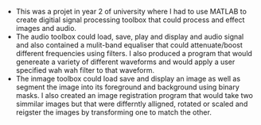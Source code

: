 - This was a projet in year 2 of university where I had to use MATLAB to create digitial signal processing toolbox that could process and effect images and audio.
- The audio toolbox could load, save, play and display and audio signal and also contained a mulit-band equaliser that could attenuate/boost different frequencies using filters. I also produced a program that would genereate a variety of different waveforms and would apply a user specified wah wah filter to that waveform.
- The inmage toolbox could load save and display an image as well as segment the image into its foreground and background using binary masks. I also created an image registration program that would take two simmilar images but that were differntly alligned, rotated or scaled and reigster the images by transforming one to match the other.
